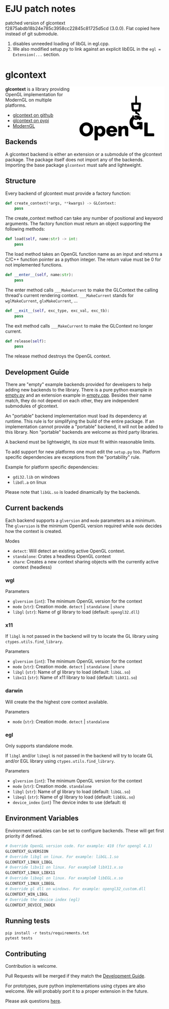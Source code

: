 # EJU patch notes

patched version of glcontext f2875abdb18b24e785c3958cc22845c81725d5cd (3.0.0). Flat copied here instead of git submodule.

1. disables unneeded loading of libGL in egl.cpp.
2. We also modified setup.py to link against an explicit libEGL in the `egl = Extension(...` section.

# glcontext

<img align="right" width="300" height="200" src="https://github.com/moderngl/glcontext/raw/main/.github/icon.svg">

**glcontext** is a library providing OpenGL implementation for ModernGL on multiple platforms.

* [glcontext on github](https://github.com/moderngl/glcontext)
* [glcontext on pypi](https://pypi.org/project/glcontext)
* [ModernGL](https://github.com/moderngl/moderngl)

## Backends

A glcontext backend is either an extension or a submodule of the glcontext package.
The package itself does not import any of the backends.
Importing the base package `glcontext` must safe and lightweight.

## Structure

Every backend of glcontext must provide a factory function:

```py
def create_context(*args, **kwargs) -> GLContext:
    pass
```

The create\_context method can take any number of positional and keyword arguments.
The factory function must return an object supporting the following methods:

```py
def load(self, name:str) -> int:
    pass
```

The load method takes an OpenGL function name as an input and returns a C/C++ function pointer as a python integer.
The return value must be 0 for not implemented functions.

```py
def __enter__(self, name:str):
    pass
```

The enter method calls `___MakeCurrent` to make the GLContext the calling thread's current rendering context.
`___MakeCurrent` stands for `wglMakeCurrent`, `glxMakeCurrent`, ...

```py
def __exit__(self, exc_type, exc_val, exc_tb):
    pass
```

The exit method calls `___MakeCurrent` to make the GLContext no longer current.

```py
def release(self):
    pass
```

The release method destroys the OpenGL context.

## Development Guide

There are "empty" example backends provided for developers to help adding new backends to the library.
There is a pure python example in [empty.py](#) and an extension example in [empty.cpp](#).
Besides their name match, they do not depend on each other, they are independent submodules of glcontext.

An "portable" backend implementation must load its dependency at runtime.
This rule is for simplifying the build of the entire package.
If an implementation cannot provide a "portable" backend, it will not be added to this library.
Non "portable" backends are welcome as third party libraries.

A backend must be lightweight, its size must fit within reasonable limits.

To add support for new platforms one must edit the `setup.py` too.
Platform specific dependencies are exceptions from the "portability" rule.

Example for platform specific dependencies:

- `gdi32.lib` on windows
- `libdl.a` on linux

Please note that `libGL.so` is loaded dinamically by the backends.

## Current backends

Each backend supports a `glversion` and `mode` parameters as a minimum.
The `glversion` is the minimum OpenGL version required while `mode`
decides how the context is created.

Modes

* `detect`: Will detect an existing active OpenGL context.
* `standalone`: Crates a headless OpenGL context
* `share`: Creates a new context sharing objects with the currently active context (headless)

### wgl

Parameters

* `glversion` (`int`): The minimum OpenGL version for the context
* `mode` (`str`): Creation mode. `detect` | `standalone` | `share`
* `libgl` (`str`): Name of gl library to load (default: `opengl32.dll`)

### x11

If `libgl` is not passed in the backend will try to locate
the GL library using `ctypes.utils.find_library`.

Parameters

* `glversion` (`int`): The minimum OpenGL version for the context
* `mode` (`str`): Creation mode. `detect` | `standalone` | `share`
* `libgl` (`str`): Name of gl library to load (default: `libGL.so`)
* `libx11` (`str`): Name of x11 library to load (default: `libX11.so`)

### darwin

Will create the the highest core context available.

Parameters

* `mode` (`str`): Creation mode. `detect` | `standalone`

### egl

Only supports standalone mode.

If `libgl` and/or `libegl` is not passed in the backend will try to locate
GL and/or EGL library using `ctypes.utils.find_library`.

Parameters

* `glversion` (`int`): The minimum OpenGL version for the context
* `mode` (`str`): Creation mode. `standalone`
* `libgl` (`str`): Name of gl library to load (default: `libGL.so`)
* `libegl` (`str`): Name of gl library to load (default: `libEGL.so`)
* `device_index` (`int`) The device index to use (default: `0`)

## Environment Variables

Environment variables can be set to configure backends.
These will get first priority if defined.

```bash
# Override OpenGL version code. For example: 410 (for opengl 4.1)
GLCONTEXT_GLVERSION
# Override libgl on linux. For example: libGL.1.so
GLCONTEXT_LINUX_LIBGL
# Override libx11 on linux. For exampleØ libX11.x.so
GLCONTEXT_LINUX_LIBX11
# Override libegl on linux. For exampleØ libEGL.x.so
GLCONTEXT_LINUX_LIBEGL
# Override gl dll on windows. For example: opengl32_custom.dll
GLCONTEXT_WIN_LIBGL
# Override the device index (egl)
GLCONTEXT_DEVICE_INDEX
```

## Running tests

```
pip install -r tests/requirements.txt
pytest tests
```

## Contributing

Contribution is welcome.

Pull Requests will be merged if they match the [Development Guide](#).

For prototypes, pure python implementations using ctypes are also welcome.
We will probably port it to a proper extension in the future.

Please ask questions [here](https://github.com/moderngl/glcontext/issues).
